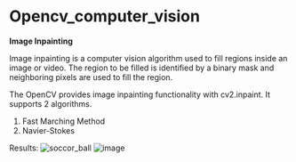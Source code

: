 # Opencv_computer_vision

**Image Inpainting**

Image inpainting is a computer vision algorithm used to fill regions inside an image or video. The region to be filled is identified by a binary mask and neighboring pixels are used to fill the region.

The OpenCV provides image inpainting functionality with cv2.inpaint. It supports 2 algorithms.
1. Fast Marching Method
2. Navier-Stokes

Results:
![soccor_ball](https://user-images.githubusercontent.com/64680838/205074004-94609c00-2043-48eb-973c-c54ce2b01203.jpg)
![image](https://user-images.githubusercontent.com/64680838/205074167-dbceac8d-517d-4cd1-a0c5-8f89a03b1acd.png)
